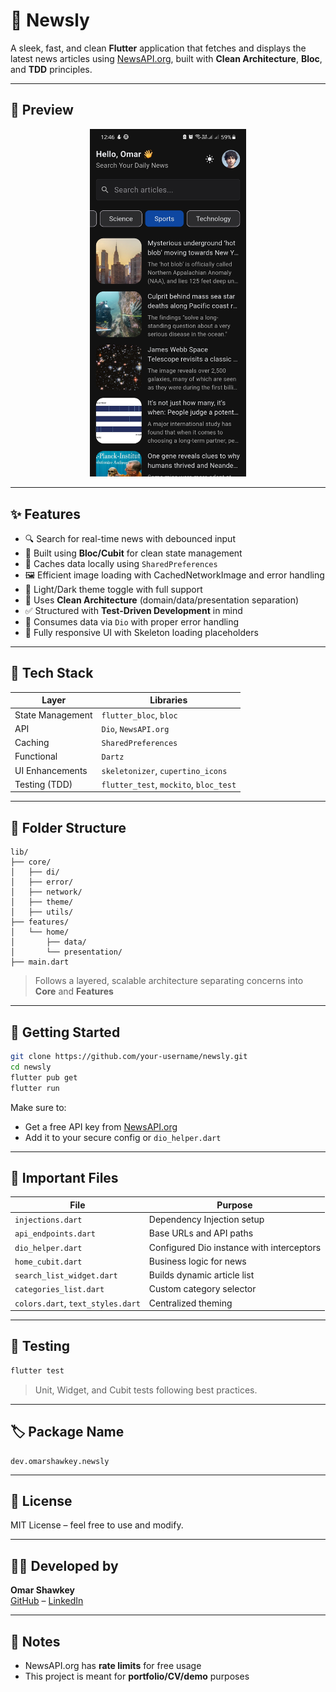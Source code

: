 # 📰 Newsly

A sleek, fast, and clean **Flutter** application that fetches and displays the latest news articles using [NewsAPI.org](https://newsapi.org/), built with **Clean Architecture**, **Bloc**, and **TDD** principles.

---

## 📱 Preview

<div align="center">
  <img src="assets/screenshots/preview.jpg" alt="Newsly Preview" width="250"/>
</div>

---

## ✨ Features

- 🔍 Search for real-time news with debounced input
- 🧠 Built using **Bloc/Cubit** for clean state management
- 💾 Caches data locally using `SharedPreferences`
- 🖼️ Efficient image loading with CachedNetworkImage and error handling
- 🌙 Light/Dark theme toggle with full support
- 🧱 Uses **Clean Architecture** (domain/data/presentation separation)
- ✅ Structured with **Test-Driven Development** in mind
- 📡 Consumes data via `Dio` with proper error handling
- 🎨 Fully responsive UI with Skeleton loading placeholders

---

## 🔧 Tech Stack

| Layer            | Libraries                              |
|------------------|----------------------------------------|
| State Management | `flutter_bloc`, `bloc`                 |
| API              | `Dio`, `NewsAPI.org`                   |
| Caching          | `SharedPreferences`                    |
| Functional       | `Dartz`                                |
| UI Enhancements  | `skeletonizer`, `cupertino_icons`      |
| Testing (TDD)    | `flutter_test`, `mockito`, `bloc_test` |

---

## 🧱 Folder Structure

```
lib/
├── core/
│   ├── di/
│   ├── error/
│   ├── network/
│   ├── theme/
│   ├── utils/
├── features/
│   └── home/
│       ├── data/
│       └── presentation/
├── main.dart
```

> Follows a layered, scalable architecture separating concerns into **Core** and **Features**

---

## 🚀 Getting Started

```bash
git clone https://github.com/your-username/newsly.git
cd newsly
flutter pub get
flutter run
```

Make sure to:
- Get a free API key from [NewsAPI.org](https://newsapi.org)
- Add it to your secure config or `dio_helper.dart`

---

## 📁 Important Files

| File                              | Purpose                                   |
|-----------------------------------|-------------------------------------------|
| `injections.dart`                 | Dependency Injection setup                |
| `api_endpoints.dart`              | Base URLs and API paths                   |
| `dio_helper.dart`                 | Configured Dio instance with interceptors |
| `home_cubit.dart`                 | Business logic for news                   |
| `search_list_widget.dart`         | Builds dynamic article list               |
| `categories_list.dart`            | Custom category selector                  |
| `colors.dart`, `text_styles.dart` | Centralized theming                       |

---

## 🧪 Testing

```bash
flutter test
```

> Unit, Widget, and Cubit tests following best practices.

---

## 🏷 Package Name

```
dev.omarshawkey.newsly
```

---

## 📄 License

MIT License – feel free to use and modify.

---

## 👨‍💻 Developed by

**Omar Shawkey**  
[GitHub](https://github.com/omarshawkey) – [LinkedIn](https://www.linkedin.com/in/omarshawkey)

---

## 📌 Notes

- NewsAPI.org has **rate limits** for free usage
- This project is meant for **portfolio/CV/demo** purposes
